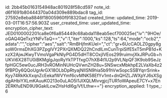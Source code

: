 id: 2bb45b0163154948ac801928f58cd597
note_id: d6f1691b80444370a04d309e889bdac8
tag_id: 27592e8eba8846f18005960f918320ad
created_time: 
updated_time: 2019-03-01T16:57:56.903Z
user_created_time: 
user_updated_time: 
encryption_cipher_text: JED0100002201ca8e0f6a854449c68abda118eab5ecf700025e{"iv":"9HOe/oGAQ4QeTxzYNFvTaQ==","v":1,"iter":1000,"ks":128,"ts":64,"mode":"ocb2","adata":"","cipher":"aes","salt":"RmBHjfmKUeI=","ct":"gr+6UcCAOLZ0gpy8gsoW0rmsDhXG3PZpglVY2PXrQXMDQ22hCndILmCunTrpiSIfE5xT5mPB1d+KxzX2AjwJKwyTVmoVgaPkNlyPG4D5dHT8COxjIVEos299ruimvjXkJRPuGb+hUKVi6X28TU0iBKMglgJqoRyYkTPTfxgO7hXB4t1U2p9VLNpQF3K9ob9SeJzfpHGC5ew0ucJRH3vROMinNUHcQVwnZH28u+SNSwcxMbkhpE2LVaXb4z29fBPDy6QQoUgrArGX18OLbDpRtyajNIISN9hia5b91hVwSopcSSBYqrrSrink+Kyy74RkKkXxqnZcEekafWVYmf6cvMNK58EfYv1mt+dnQHZLJWXpYJ6sXSgdgAHbiYXLmKAuuKO213o0uLAO5I1JIXQLMIvvgjcjTUR1oWApeuE7CY+x7En2ERKfuEND9U9GaklLcwZHsHdl6g/Vf/Lthw=="}
encryption_applied: 1
type_: 6